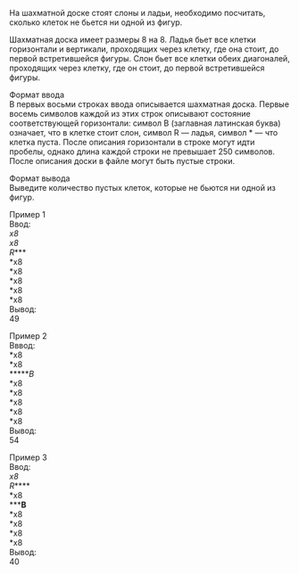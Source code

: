 На шахматной доске стоят слоны и ладьи, необходимо посчитать, сколько клеток не бьется ни одной из фигур.  

Шахматная доска имеет размеры 8 на 8. Ладья бьет все клетки горизонтали и вертикали, проходящих через клетку, где она стоит, до первой встретившейся фигуры. Слон бьет все клетки обеих диагоналей, проходящих через клетку, где он стоит, до первой встретившейся фигуры.

Формат ввода  
В первых восьми строках ввода описывается шахматная доска. Первые восемь символов каждой из этих строк описывают состояние соответствующей горизонтали: символ B (заглавная латинская буква) означает, что в клетке стоит слон, символ R — ладья, символ * — что клетка пуста. После описания горизонтали в строке могут идти пробелы, однако длина каждой строки не превышает 250 символов. После описания доски в файле могут быть пустые строки.

Формат вывода  
Выведите количество пустых клеток, которые не бьются ни одной из фигур.

Пример 1  
Ввод:  
*x8  
*x8  
*R******  
*x8  
*x8  
*x8  
*x8  
*x8  
Вывод:  
49

Пример 2  
Вввод:  
*x8  
*x8  
******B*  
*x8  
*x8  
*x8  
*x8  
*x8  
Вывод:  
54  

Пример 3  
Ввод:  
*x8  
*R******  
*x8  
*****B**  
*x8  
*x8  
*x8  
*x8  
Вывод:  
40
